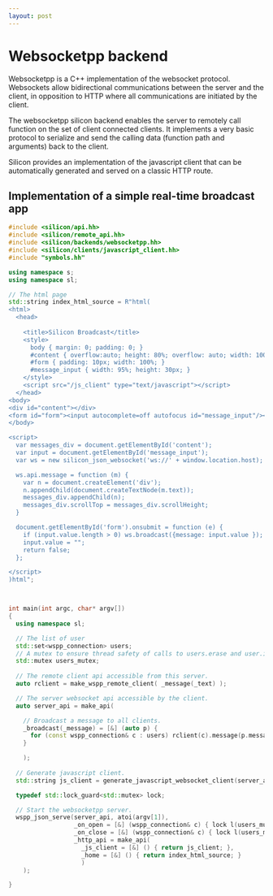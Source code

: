 ```yaml
---
layout: post
---
```


Websocketpp backend
================================


Websocketpp is a C++ implementation of the websocket
protocol. Websockets allow bidirectional communications between the
server and the client, in opposition to HTTP where all communications
are initiated by the client.

The websocketpp silicon backend enables the server to remotely call function on
the set of client connected clients. It implements a very basic
protocol to serialize and send the calling data (function path and
arguments) back to the client.

Silicon provides an implementation of the javascript client that can
be automatically generated and served on a classic HTTP route.

## Implementation of a simple real-time broadcast app

```c++
#include <silicon/api.hh>
#include <silicon/remote_api.hh>
#include <silicon/backends/websocketpp.hh>
#include <silicon/clients/javascript_client.hh>
#include "symbols.hh"

using namespace s;
using namespace sl;

// The html page
std::string index_html_source = R"html(
<html>
  <head>
    
    <title>Silicon Broadcast</title>
    <style>
      body { margin: 0; padding: 0; }
      #content { overflow:auto; height: 80%; overflow: auto; width: 100%; padding: 10px; }
      #form { padding: 10px; width: 100%; }
      #message_input { width: 95%; height: 30px; }
    </style>
    <script src="/js_client" type="text/javascript"></script>
  </head>
<body>
<div id="content"></div>
<form id="form"><input autocomplete=off autofocus id="message_input"/></form>
</body>

<script>
  var messages_div = document.getElementById('content');
  var input = document.getElementById('message_input');
  var ws = new silicon_json_websocket('ws://' + window.location.host);

  ws.api.message = function (m) { 
    var n = document.createElement('div');
    n.appendChild(document.createTextNode(m.text));
    messages_div.appendChild(n);
    messages_div.scrollTop = messages_div.scrollHeight;
  }

  document.getElementById('form').onsubmit = function (e) {
    if (input.value.length > 0) ws.broadcast({message: input.value });
    input.value = "";
    return false;
  };

</script>
)html";



int main(int argc, char* argv[])
{
  using namespace sl;

  // The list of user
  std::set<wspp_connection> users;
  // A mutex to ensure thread safety of calls to users.erase and user.insert
  std::mutex users_mutex;
  
  // The remote client api accessible from this server.
  auto rclient = make_wspp_remote_client( _message(_text) );

  // The server websocket api accessible by the client.
  auto server_api = make_api(

    // Broadcast a message to all clients.
    _broadcast(_message) = [&] (auto p) {
      for (const wspp_connection& c : users) rclient(c).message(p.message);
    }

    );
  
  // Generate javascript client.
  std::string js_client = generate_javascript_websocket_client(server_api);

  typedef std::lock_guard<std::mutex> lock;

  // Start the websocketpp server.
  wspp_json_serve(server_api, atoi(argv[1]),
                  _on_open = [&] (wspp_connection& c) { lock l(users_mutex); users.insert(c); },
                  _on_close = [&] (wspp_connection& c) { lock l(users_mutex); users.erase(c); },
                  _http_api = make_api(
                    _js_client = [&] () { return js_client; },
                    _home = [&] () { return index_html_source; }
                    )
    );

}
```